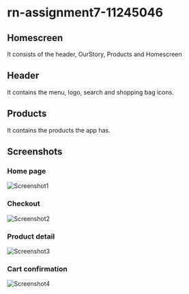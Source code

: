# rn-assignment7-11245046

## Homescreen
It consists of the header, OurStory, Products and Homescreen

## Header
It contains the menu, logo, search and shopping bag icons.

## Products
It contains the products the app has.

## Screenshots
### Home page
![Screenshot1](https://github.com/user-attachments/assets/04ace7ab-03b4-45b4-aa7f-bf84b019dbf4)

### Checkout
![Screenshot2](https://github.com/user-attachments/assets/39c5d84d-e69b-4316-b199-d9c508a84ff4)

### Product detail
![Screenshot3](https://github.com/user-attachments/assets/46305cd7-a0ab-4843-be07-6f01620bbb84)

### Cart confirmation
![Screenshot4](https://github.com/user-attachments/assets/e08c2188-86f0-40e5-83a4-d49cf087d7a3)
